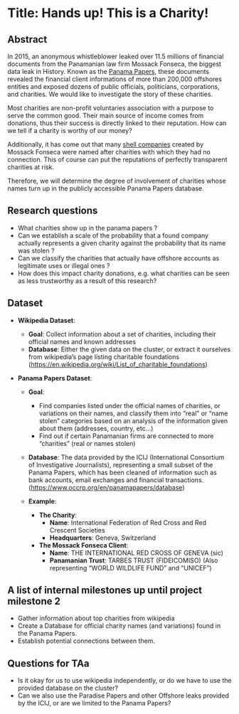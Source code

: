 
# Title: Hands up! This is a Charity!

## Abstract
In 2015, an anonymous whistleblower leaked over 11.5 millions of financial documents from the Panamanian law firm Mossack Fonseca, the biggest data leak in History. Known as the [Panama Papers](https://www.theguardian.com/news/2016/apr/03/what-you-need-to-know-about-the-panama-papers), these documents revealed the  financial client informations of more than 200,000 offshores entities and exposed dozens of public officials, politicians, corporations, and charities. We would like to investigate the story of these charities.

Most charities are non-profit voluntaries association with a purpose to serve the common good. Their main source of income comes from donations, thus their success is directly linked to their reputation. How can we tell if a charity is worthy of our money?

Additionally, it has come out that many [shell companies](https://www.reuters.com/article/us-panama-tax-charities/aid-agencies-fear-damage-to-reputation-as-red-cross-appears-in-panama-papers-idUSKCN0X828W) created by Mossack Fonseca were named after charities with which they had no connection. This of course can put the reputations of perfectly transparent charities at risk.

Therefore, we will determine the degree of involvement of charities whose names turn up in the publicly accessible Panama Papers database.
    
## Research questions
* What charities show up in the panama papers ?
* Can we establish a scale of the probability that a found company actually represents a given charity against the probability that its name was stolen ?
* Can we classify the charities that actually have offshore accounts as legitimate uses or illegal ones ? 
* How does this impact charity donations, e.g. what charities can be seen as less trustworthy as a result of this research?

## Dataset
* __Wikipedia Dataset__:
	* __Goal__: Collect information about a set of charities, including their official names and known addresses
	* __Database__: Either the given data on the cluster, or extract it ourselves from wikipedia’s page listing charitable foundations (https://en.wikipedia.org/wiki/List_of_charitable_foundations)

* __Panama Papers Dataset__:
	* __Goal__: 
		* Find companies listed under the official names of charities, or variations on their names, and classify them into “real” or “name stolen” categories based on an analysis of the information given about them (addresses, country, etc...)
		* Find out if certain Panamanian firms are connected to more “charities” (real or names stolen) 
	
	* __Database__: The data provided by the ICIJ (International Consortium of Investigative Journalists), representing a small subset of the Panama Papers, which has been cleaned of information such as bank accounts, email exchanges and financial transactions. (https://www.occrp.org/en/panamapapers/database)
	* __Example__:
		* __The Charity__:
			* __Name__: International Federation of Red Cross and Red Crescent Societies
			* __Headquarters__: Geneva, Switzerland
		* __The Mossack Fonseca Client__:
			* __Name__: THE INTERNATIONAL RED CROSS OF GENEVA (sic)
			* __Panamanian Trust__: TARBES TRUST (FIDEICOMISO) (Also representing “WORLD WILDLIFE FUND” and “UNICEF”)


## A list of internal milestones up until project milestone 2
* Gather information about top charities from wikipedia
* Create a Database for official charity names (and variations) found in the Panama Papers.
* Establish potential connections between them.


## Questions for TAa
* Is it okay for us to use wikipedia independently, or do we have to use the provided database on the cluster?
* Can we also use the Paradise Papers and other Offshore leaks provided by the ICIJ, or are we limited to the Panama Papers?

